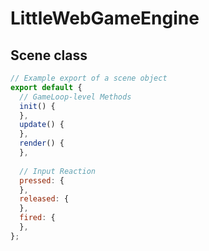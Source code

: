 # LittleWebGameEngine

## Scene class
```javascript
// Example export of a scene object
export default {
  // GameLoop-level Methods
  init() {
  },
  update() {
  },
  render() {
  },
  
  // Input Reaction
  pressed: {
  },
  released: {
  },
  fired: {
  },
};
```
